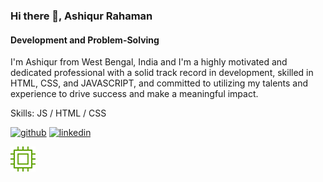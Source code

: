 ### Hi there 👋, Ashiqur Rahaman
#### Development and Problem-Solving 
I'm Ashiqur from West Bengal, India and I'm a highly motivated and dedicated professional with a solid track record in development, skilled in HTML, CSS, and JAVASCRIPT, and committed to utilizing my talents and experience to drive success and make a meaningful impact.

Skills: JS / HTML / CSS



[<img src='https://cdn.jsdelivr.net/npm/simple-icons@3.0.1/icons/github.svg' alt='github' height='40'>](https://github.com/AshiqurRahaman02)  [<img src='https://cdn.jsdelivr.net/npm/simple-icons@3.0.1/icons/linkedin.svg' alt='linkedin' height='40'>](https://www.linkedin.com/in/ashiqur-rahaman-76b010255/)  

<a href='https://docs.github.com/en/developers'><img src='https://raw.githubusercontent.com/acervenky/animated-github-badges/master/assets/devbadge.gif' width='40' height='40'></a> 


